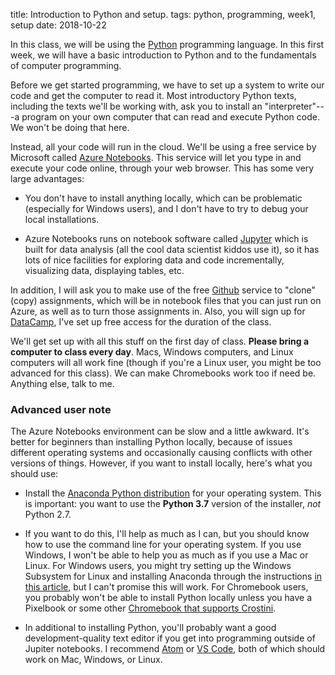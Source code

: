 title: Introduction to Python and setup.
tags: python, programming, week1, setup
date: 2018-10-22

In this class, we will be using the [Python](https://www.python.org/) programming language. In this first week, we will have a basic introduction to Python and to the fundamentals of computer programming. 

Before we get started programming, we have to set up a system to write our code and get the computer to read it. Most introductory Python texts, including the texts we'll be working with, ask you to install an "interpreter"---a program on your own computer that can read and execute Python code. We won't be doing that here.

Instead, all your code will run in the cloud. We'll be using a free service by Microsoft called [Azure Notebooks](https://notebooks.azure.com/). This service will let you type in and execute your code online, through your web browser. This has some very large advantages: 

- You don't have to install anything locally, which can be problematic (especially for Windows users), and I don't have to try to debug your local installations.

- Azure Notebooks runs on notebook software called [Jupyter](http://jupyter.org/) which is built for data analysis (all the cool data scientist kiddos use it), so it has lots of nice facilities for exploring data and code incrementally, visualizing data, displaying tables, etc. 

In addition, I will ask you to make use of the free [Github](https://github.com/) service to "clone" (copy) assignments, which will be in notebook files that you can just run on Azure, as well as to turn those assignments in. Also, you will sign up for [DataCamp](https://www.datacamp.com), I've set up free access for the duration of the class.

We'll get set up with all this stuff on the first day of class. **Please bring a computer to class every day**.  Macs, Windows computers, and Linux computers will all work fine (though if you're a Linux user, you might be too advanced for this class).  We can make Chromebooks work too if need be. Anything else, talk to me. 

### Advanced user note

The Azure Notebooks environment can be slow and a little awkward. It's better for beginners than installing Python locally, because of issues different operating systems and occasionally causing conflicts with other versions of things.  However, if you want to install locally, here's what you should use: 

- Install the [Anaconda Python distribution](https://www.anaconda.com) for your operating system.  This is important: you want to use the **Python 3.7** version of the installer, *not* Python 2.7. 

- If you want to do this, I'll help as much as I can, but you should know how to use the command line for your operating system. If you use Windows, I won't be able to help you as much as if you use a Mac or Linux. For Windows users, you might try setting up the Windows Subsystem for Linux and installing Anaconda through the instructions [in this article](https://medium.com/hugo-ferreiras-blog/using-windows-subsystem-for-linux-for-data-science-9a8e68d7610c), but I can't promise this will work. For Chromebook users, you probably won't be able to install Python locally unless you have a Pixelbook or some other [Chromebook that supports Crostini](https://www.reddit.com/r/Crostini/wiki/getstarted/crostini-enabled-devices). 

- In additional to installing Python, you'll probably want a good development-quality text editor if you get into programming outside of Jupiter notebooks. I recommend [Atom](https://atom.io) or [VS Code](https://code.visualstudio.com), both of which should work on Mac, Windows, or Linux. 